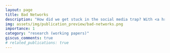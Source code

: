 ```yaml
---
layout: page
title: Bad Networks
description: "How did we get stuck in the social media trap? With <a href='https://richardholden.org/'>Richard Holden</a> and <a href='https://robertakerlof.com/'>Robert Akerlof</a>"
img: assets/img/publication_preview/bad-networks.png
importance: 1
category: "research (working papers)"
giscus_comments: true
# related_publications: true
---
```


<div class="post">
<object data="/assets/pdf/Bad_Networks_May_2024.pdf#pagemode=none" width="750" height="1000" type='application/pdf'></object>
</div>

